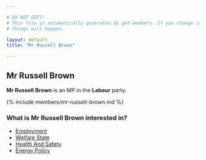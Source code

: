 ```yaml
---

# DO NOT EDIT!
# This file is automatically generated by get-members. If you change it, bad
# things will happen.

layout: default
title: "Mr Russell Brown"

---
```


## Mr Russell Brown

**Mr Russell Brown** is an MP in the **Labour** party.

{% include members/mr-russell-brown.md %}

### What is Mr Russell Brown interested in?


* [Employment](/interests/employment.html)
* [Welfare State](/interests/welfare-state.html)
* [Health And Safety](/interests/health-and-safety.html)
* [Energy Policy](/interests/energy-policy.html)
